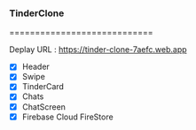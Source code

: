 ### TinderClone

============================

Deplay URL : <https://tinder-clone-7aefc.web.app>

- [x] Header
- [x] Swipe
- [x] TinderCard
- [x] Chats
- [x] ChatScreen
- [x] Firebase Cloud FireStore
